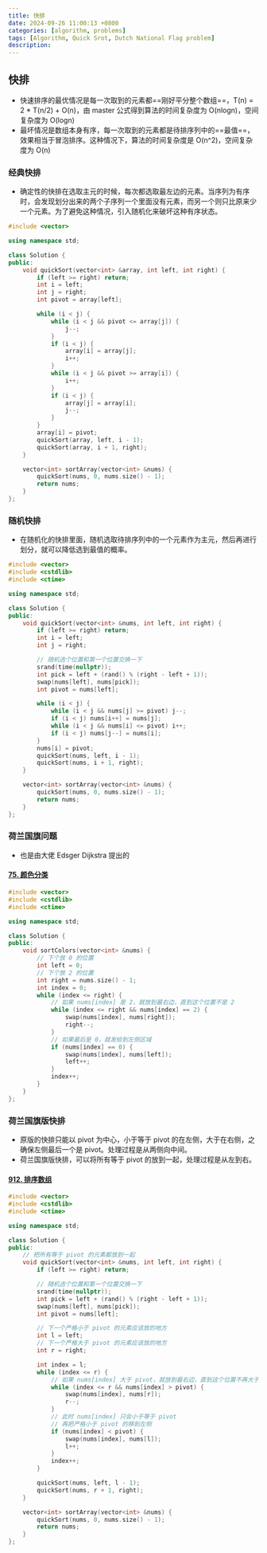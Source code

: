 ```yaml
---
title: 快排
date: 2024-09-26 11:00:13 +0800
categories: [algorithm, problems]
tags: [Algorithm, Quick Srot, Dutch National Flag problem]
description: 
---
```

## 快排

- 快速排序的最优情况是每一次取到的元素都==刚好平分整个数组==，T(n) = 2 * T(n/2) + O(n)，由 master 公式得到算法的时间复杂度为 O(nlogn)，空间复杂度为 O(logn)
- 最坏情况是数组本身有序，每一次取到的元素都是待排序列中的==最值==，效果相当于冒泡排序。这种情况下，算法的时间复杂度是 O(n\^2)，空间复杂度为 O(n)

### 经典快排

- 确定性的快排在选取主元的时候，每次都选取最左边的元素。当序列为有序时，会发现划分出来的两个子序列一个里面没有元素，而另一个则只比原来少一个元素。为了避免这种情况，引入随机化来破坏这种有序状态。

```c++
#include <vector>

using namespace std;

class Solution {
public:
    void quickSort(vector<int> &array, int left, int right) {
        if (left >= right) return;
        int i = left;
        int j = right;
        int pivot = array[left];

        while (i < j) {
            while (i < j && pivot <= array[j]) {
                j--;
            }
            if (i < j) {
                array[i] = array[j];
                i++;
            }
            while (i < j && pivot >= array[i]) {
                i++;
            }
            if (i < j) {
                array[j] = array[i];
                j--;
            }
        }
        array[i] = pivot;
        quickSort(array, left, i - 1);
        quickSort(array, i + 1, right);
    }

    vector<int> sortArray(vector<int> &nums) {
        quickSort(nums, 0, nums.size() - 1);
        return nums;
    }
};
```

### 随机快排

- 在随机化的快排里面，随机选取待排序列中的一个元素作为主元，然后再进行划分，就可以降低选到最值的概率。

```c++
#include <vector>
#include <cstdlib>
#include <ctime>

using namespace std;

class Solution {
public:
    void quickSort(vector<int> &nums, int left, int right) {
        if (left >= right) return;
        int i = left;
        int j = right;

        // 随机选个位置和第一个位置交换一下
        srand(time(nullptr));
        int pick = left + (rand() % (right - left + 1));
        swap(nums[left], nums[pick]);
        int pivot = nums[left];

        while (i < j) {
            while (i < j && nums[j] >= pivot) j--;
            if (i < j) nums[i++] = nums[j];
            while (i < j && nums[i] <= pivot) i++;
            if (i < j) nums[j--] = nums[i];
        }
        nums[i] = pivot;
        quickSort(nums, left, i - 1);
        quickSort(nums, i + 1, right);
    }

    vector<int> sortArray(vector<int> &nums) {
        quickSort(nums, 0, nums.size() - 1);
        return nums;
    }
};
```

### 荷兰国旗问题

- 也是由大佬 Edsger Dijkstra 提出的

#### [75. 颜色分类](https://leetcode.cn/problems/sort-colors/)

```c++
#include <vector>
#include <cstdlib>
#include <ctime>

using namespace std;

class Solution {
public:
    void sortColors(vector<int> &nums) {
        // 下个放 0 的位置
        int left = 0;
        // 下个放 2 的位置
        int right = nums.size() - 1;
        int index = 0;
        while (index <= right) {
            // 如果 nums[index] 是 2，就放到最右边，直到这个位置不是 2
            while (index <= right && nums[index] == 2) {
                swap(nums[index], nums[right]);
                right--;
            }
            // 如果最后是 0，就发给到左侧区域
            if (nums[index] == 0) {
                swap(nums[index], nums[left]);
                left++;
            }
            index++;
        }
    }
};
```

### 荷兰国旗版快排

- 原版的快排只能以 pivot 为中心，小于等于 pivot 的在左侧，大于在右侧，之确保左侧最后一个是 pivot。处理过程是从两侧向中间。
- 荷兰国旗版快排，可以将所有等于 pivot 的放到一起，处理过程是从左到右。

#### [912. 排序数组](https://leetcode.cn/problems/sort-an-array/)

```c++
#include <vector>
#include <cstdlib>
#include <ctime>

using namespace std;

class Solution {
public:
    // 把所有等于 pivot 的元素都放到一起
    void quickSort(vector<int> &nums, int left, int right) {
        if (left >= right) return;

        // 随机选个位置和第一个位置交换一下
        srand(time(nullptr));
        int pick = left + (rand() % (right - left + 1));
        swap(nums[left], nums[pick]);
        int pivot = nums[left];

        // 下一个严格小于 pivot 的元素应该放的地方
        int l = left;
        // 下一个严格大于 pivot 的元素应该放的地方
        int r = right;

        int index = l;
        while (index <= r) {
            // 如果 nums[index] 大于 pivot，就放到最右边，直到这个位置不再大于 pivot
            while (index <= r && nums[index] > pivot) {
                swap(nums[index], nums[r]);
                r--;
            }
            // 此时 nums[index] 只会小于等于 pivot
            // 再把严格小于 pivot 的移到左侧
            if (nums[index] < pivot) {
                swap(nums[index], nums[l]);
                l++;
            }
            index++;
        }

        quickSort(nums, left, l - 1);
        quickSort(nums, r + 1, right);
    }

    vector<int> sortArray(vector<int> &nums) {
        quickSort(nums, 0, nums.size() - 1);
        return nums;
    }
};
```
